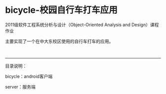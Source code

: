 bicycle-校园自行车打车应用
=======

<p>2011级软件工程系统分析与设计（Object-Oriented Analysis and Design）课程作业</p>
<p>主要实现了一个在中大东校区使用的自行车打车的应用。</p>
<br/>
<hr/>
<p>目录说明：</P>
<p>bicycle：android客户端</P>
<p>server：服务端</P>
